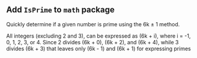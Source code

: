 ## Add `IsPrime` to `math` package

Quickly determine if a given number is prime using the 6k ± 1 method.

All integers (excluding 2 and 3), can be expressed as (6k + i), where i = -1, 0, 1, 2, 3, or 4. Since 2 divides (6k + 0), (6k + 2), and (6k + 4), while 3 divides (6k + 3) that leaves only (6k - 1) and (6k + 1) for expressing primes
